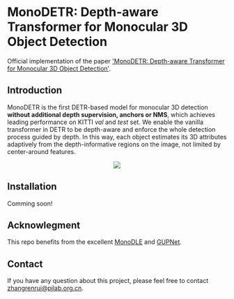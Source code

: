 # MonoDETR: Depth-aware Transformer for Monocular 3D Object Detection
Official implementation of the paper ['MonoDETR: Depth-aware Transformer for Monocular 3D Object Detection'](https://github.com/ZrrSkywalker/MonoDETR/blob/main/MonoDETR_arxiv.pdf).

## Introduction
MonoDETR is the first DETR-based model for monocular 3D detection **without additional depth supervision, anchors or NMS**, which achieves leading performance on KITTI *val* and *test* set. We enable the vanilla transformer in DETR to be depth-aware and enforce the whole detection process guided by depth. In this way, each object estimates its 3D attributes adaptively from the depth-informative regions on the image, not limited by center-around features.
<div align="center">
  <img src="pipeline.jpg"/>
</div>


## Installation
Comming soon!

## Acknowlegment
This repo benefits from the excellent [MonoDLE](https://github.com/xinzhuma/monodle) and [GUPNet](https://github.com/SuperMHP/GUPNet).

## Contact
If you have any question about this project, please feel free to contact zhangrenrui@pjlab.org.cn.
